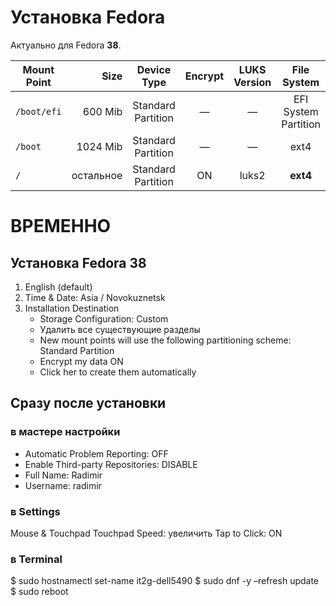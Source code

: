 # Установка Fedora

Актуально для Fedora **38**.

| Mount Point | Size      | Device Type        | Encrypt | LUKS Version | File System
| ----------- | --------: | :----------------: | :-----: | :----------: | :------------------:
| `/boot/efi` |   600 Mib | Standard Partition | —       | —            | EFI System Partition
| `/boot`     |  1024 Mib | Standard Partition | —       | —            | ext4
| `/`         | остальное | Standard Partition | ON      | luks2        | **ext4**

# ВРЕМЕННО

## Установка Fedora 38

1. English (default)
1. Time & Date: Asia / Novokuznetsk
1. Installation Destination
    - Storage Configuration: Custom
    - Удалить все существующие разделы
    - New mount points will use the following partitioning scheme: Standard Partition
    - Encrypt my data ON
    - Click her to create them automatically

## Сразу после установки

### в мастере настройки

- Automatic Problem Reporting: OFF
- Enable Third-party Repositories: DISABLE
- Full Name: Radimir
- Username: radimir

### в Settings

Mouse & Touchpad
Touchpad Speed: увеличить
Tap to Click: ON

### в Terminal

$ sudo hostnamectl set-name it2g-dell5490
$ sudo dnf -y –refresh update
$ sudo reboot
